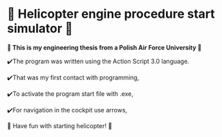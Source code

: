 # :helicopter: Helicopter engine procedure start simulator :helicopter:
**:rocket: This is my engineering thesis from a Polish Air Force University :rocket:**

:heavy_check_mark:The program was written using the Action Script 3.0 language.

:heavy_check_mark:That was my first contact with programming,

:heavy_check_mark:To activate the program start file with .exe,

:heavy_check_mark:For navigation in the cockpit use arrows,

:helicopter: Have fun with starting helicopter! :helicopter:

